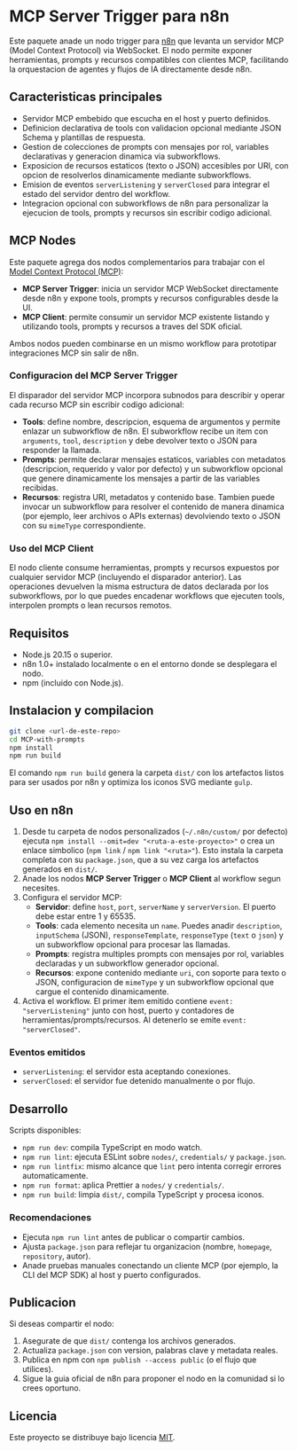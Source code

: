 # MCP Server Trigger para n8n

Este paquete anade un nodo trigger para [n8n](https://n8n.io) que levanta un servidor MCP (Model Context Protocol) via WebSocket. El nodo permite exponer herramientas, prompts y recursos compatibles con clientes MCP, facilitando la orquestacion de agentes y flujos de IA directamente desde n8n.

## Caracteristicas principales

- Servidor MCP embebido que escucha en el host y puerto definidos.
- Definicion declarativa de tools con validacion opcional mediante JSON Schema y plantillas de respuesta.
- Gestion de colecciones de prompts con mensajes por rol, variables declarativas y generacion dinamica via subworkflows.
- Exposicion de recursos estaticos (texto o JSON) accesibles por URI, con opcion de resolverlos dinamicamente mediante subworkflows.
- Emision de eventos `serverListening` y `serverClosed` para integrar el estado del servidor dentro del workflow.
- Integracion opcional con subworkflows de n8n para personalizar la ejecucion de tools, prompts y recursos sin escribir codigo adicional.

## MCP Nodes

Este paquete agrega dos nodos complementarios para trabajar con el [Model Context Protocol (MCP)](https://modelcontextprotocol.io):

* **MCP Server Trigger**: inicia un servidor MCP WebSocket directamente desde n8n y expone tools, prompts y recursos configurables desde la UI.
* **MCP Client**: permite consumir un servidor MCP existente listando y utilizando tools, prompts y recursos a traves del SDK oficial.

Ambos nodos pueden combinarse en un mismo workflow para prototipar integraciones MCP sin salir de n8n.

### Configuracion del MCP Server Trigger

El disparador del servidor MCP incorpora subnodos para describir y operar cada recurso MCP sin escribir codigo adicional:

* **Tools**: define nombre, descripcion, esquema de argumentos y permite enlazar un subworkflow de n8n. El subworkflow recibe un item con `arguments`, `tool`, `description` y debe devolver texto o JSON para responder la llamada.
* **Prompts**: permite declarar mensajes estaticos, variables con metadatos (descripcion, requerido y valor por defecto) y un subworkflow opcional que genere dinamicamente los mensajes a partir de las variables recibidas.
* **Recursos**: registra URI, metadatos y contenido base. Tambien puede invocar un subworkflow para resolver el contenido de manera dinamica (por ejemplo, leer archivos o APIs externas) devolviendo texto o JSON con su `mimeType` correspondiente.

### Uso del MCP Client

El nodo cliente consume herramientas, prompts y recursos expuestos por cualquier servidor MCP (incluyendo el disparador anterior). Las operaciones devuelven la misma estructura de datos declarada por los subworkflows, por lo que puedes encadenar workflows que ejecuten tools, interpolen prompts o lean recursos remotos.

## Requisitos

- Node.js 20.15 o superior.
- n8n 1.0+ instalado localmente o en el entorno donde se desplegara el nodo.
- npm (incluido con Node.js).

## Instalacion y compilacion

```bash
git clone <url-de-este-repo>
cd MCP-with-prompts
npm install
npm run build
```

El comando `npm run build` genera la carpeta `dist/` con los artefactos listos para ser usados por n8n y optimiza los iconos SVG mediante `gulp`.

## Uso en n8n

1. Desde tu carpeta de nodos personalizados (`~/.n8n/custom/` por defecto) ejecuta `npm install --omit=dev "<ruta-a-este-proyecto>"` o crea un enlace simbolico (`npm link` / `npm link "<ruta>"`). Esto instala la carpeta completa con su `package.json`, que a su vez carga los artefactos generados en `dist/`.
2. Anade los nodos **MCP Server Trigger** o **MCP Client** al workflow segun necesites.
3. Configura el servidor MCP:
   - **Servidor**: define `host`, `port`, `serverName` y `serverVersion`. El puerto debe estar entre 1 y 65535.
   - **Tools**: cada elemento necesita un `name`. Puedes anadir `description`, `inputSchema` (JSON), `responseTemplate`, `responseType` (`text` o `json`) y un subworkflow opcional para procesar las llamadas.
   - **Prompts**: registra multiples prompts con mensajes por rol, variables declaradas y un subworkflow generador opcional.
   - **Recursos**: expone contenido mediante `uri`, con soporte para texto o JSON, configuracion de `mimeType` y un subworkflow opcional que cargue el contenido dinamicamente.
4. Activa el workflow. El primer item emitido contiene `event: "serverListening"` junto con host, puerto y contadores de herramientas/prompts/recursos. Al detenerlo se emite `event: "serverClosed"`.

### Eventos emitidos

- `serverListening`: el servidor esta aceptando conexiones.
- `serverClosed`: el servidor fue detenido manualmente o por flujo.

## Desarrollo

Scripts disponibles:

- `npm run dev`: compila TypeScript en modo watch.
- `npm run lint`: ejecuta ESLint sobre `nodes/`, `credentials/` y `package.json`.
- `npm run lintfix`: mismo alcance que `lint` pero intenta corregir errores automaticamente.
- `npm run format`: aplica Prettier a `nodes/` y `credentials/`.
- `npm run build`: limpia `dist/`, compila TypeScript y procesa iconos.

### Recomendaciones

- Ejecuta `npm run lint` antes de publicar o compartir cambios.
- Ajusta `package.json` para reflejar tu organizacion (nombre, `homepage`, `repository`, autor).
- Anade pruebas manuales conectando un cliente MCP (por ejemplo, la CLI del MCP SDK) al host y puerto configurados.

## Publicacion

Si deseas compartir el nodo:

1. Asegurate de que `dist/` contenga los archivos generados.
2. Actualiza `package.json` con version, palabras clave y metadata reales.
3. Publica en npm con `npm publish --access public` (o el flujo que utilices).
4. Sigue la guia oficial de n8n para proponer el nodo en la comunidad si lo crees oportuno.

## Licencia

Este proyecto se distribuye bajo licencia [MIT](LICENSE.md).
